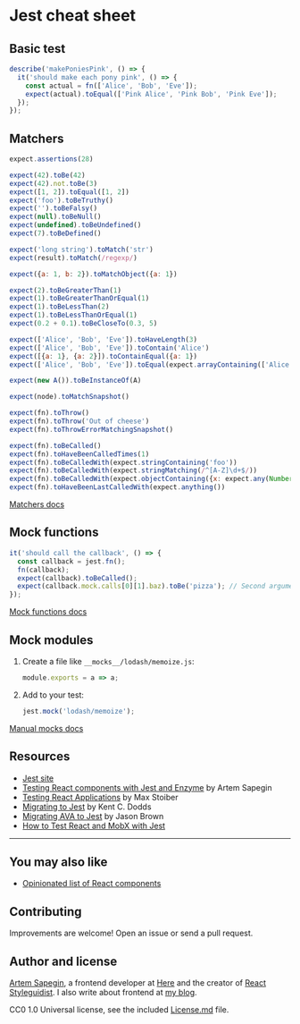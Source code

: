 # Jest cheat sheet

## Basic test

```js
describe('makePoniesPink', () => {
  it('should make each pony pink', () => {
    const actual = fn(['Alice', 'Bob', 'Eve']);
    expect(actual).toEqual(['Pink Alice', 'Pink Bob', 'Pink Eve']);
  });
});
```

## Matchers

```js
expect.assertions(28)

expect(42).toBe(42)
expect(42).not.toBe(3)
expect([1, 2]).toEqual([1, 2])
expect('foo').toBeTruthy()
expect('').toBeFalsy()
expect(null).toBeNull()
expect(undefined).toBeUndefined()
expect(7).toBeDefined()

expect('long string').toMatch('str')
expect(result).toMatch(/regexp/)

expect({a: 1, b: 2}).toMatchObject({a: 1})

expect(2).toBeGreaterThan(1)
expect(1).toBeGreaterThanOrEqual(1)
expect(1).toBeLessThan(2)
expect(1).toBeLessThanOrEqual(1)
expect(0.2 + 0.1).toBeCloseTo(0.3, 5)

expect(['Alice', 'Bob', 'Eve']).toHaveLength(3)
expect(['Alice', 'Bob', 'Eve']).toContain('Alice')
expect([{a: 1}, {a: 2}]).toContainEqual({a: 1})
expect(['Alice', 'Bob', 'Eve']).toEqual(expect.arrayContaining(['Alice', 'Bob']))

expect(new A()).toBeInstanceOf(A)

expect(node).toMatchSnapshot()

expect(fn).toThrow()
expect(fn).toThrow('Out of cheese')
expect(fn).toThrowErrorMatchingSnapshot()

expect(fn).toBeCalled()
expect(fn).toHaveBeenCalledTimes(1)
expect(fn).toBeCalledWith(expect.stringContaining('foo'))
expect(fn).toBeCalledWith(expect.stringMatching(/^[A-Z]\d+$/))
expect(fn).toBeCalledWith(expect.objectContaining({x: expect.any(Number), y: expect.any(Number)}))
expect(fn).toHaveBeenLastCalledWith(expect.anything())
```

[Matchers docs](https://facebook.github.io/jest/docs/expect.html)

## Mock functions

```js
it('should call the callback', () => {
  const callback = jest.fn();
  fn(callback);
  expect(callback).toBeCalled();
  expect(callback.mock.calls[0][1].baz).toBe('pizza'); // Second argument of the first call
});
```

[Mock functions docs](https://facebook.github.io/jest/docs/mock-function-api.html)

## Mock modules

1. Create a file like `__mocks__/lodash/memoize.js`:

   ```js
   module.exports = a => a;
   ```

2. Add to your test:

   ```js
   jest.mock('lodash/memoize');
   ```

[Manual mocks docs](https://facebook.github.io/jest/docs/manual-mocks.html)

## Resources

* [Jest site](https://facebook.github.io/jest/)
* [Testing React components with Jest and Enzyme](http://blog.sapegin.me/all/react-jest) by Artem Sapegin
* [Testing React Applications](https://youtu.be/59Ndb3YkLKA) by Max Stoiber
* [Migrating to Jest](https://medium.com/@kentcdodds/migrating-to-jest-881f75366e7e#.pc4s5ut6z) by Kent C. Dodds
* [Migrating AVA to Jest](http://browniefed.com/blog/migrating-ava-to-jest/) by Jason Brown
* [How to Test React and MobX with Jest](https://semaphoreci.com/community/tutorials/how-to-test-react-and-mobx-with-jest)

***

## You may also like

* [Opinionated list of React components](https://github.com/sapegin/react-components)

## Contributing

Improvements are welcome! Open an issue or send a pull request.

## Author and license

[Artem Sapegin](http://sapegin.me/), a frontend developer at [Here](https://here.com/en) and the creator of [React Styleguidist](https://github.com/styleguidist/react-styleguidist). I also write about frontend at [my blog](http://blog.sapegin.me/).

CC0 1.0 Universal license, see the included [License.md](/License.md) file.

